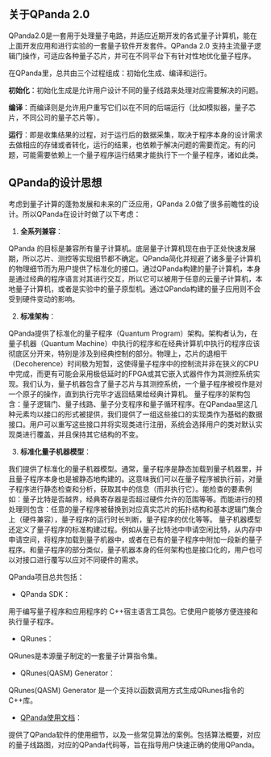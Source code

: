 
## 关于QPanda 2.0

QPanda2.0是一套用于处理量子电路，并适应近期开发的各式量子计算机，能在上面开发应用和进行实验的一套量子软件开发套件。QPanda 2.0 支持主流量子逻辑门操作，可适应各种量子芯片，并可在不同平台下有针对性地优化量子程序。

在QPanda里，总共由三个过程组成：初始化生成、编译和运行。

**初始化**：初始化生成是允许用户设计不同的量子线路来处理对应需要解决的问题。

**编译**：而编译则是允许用户重写它们以在不同的后端运行（比如模拟器，量子芯片，不同公司的量子芯片等）。

**运行**：即是收集结果的过程，对于运行后的数据采集，取决于程序本身的设计需求去做相应的存储或者转化，运行的结果，也依赖于解决问题的需要而定。有的问题，可能需要依赖上一个量子程序运行结果才能执行下一个量子程序，诸如此类。

## QPanda的设计思想

考虑到量子计算的蓬勃发展和未来的广泛应用，QPanda 2.0做了很多前瞻性的设计。所以QPanda在设计时做了以下考虑：

1. **全系列兼容**：

  QPanda 的目标是兼容所有量子计算机。底层量子计算机现在由于正处快速发展期，所以芯片、测控等实现细节都不确定。QPanda简化并规避了诸多量子计算机的物理细节而为用户提供了标准化的接口。通过QPanda构建的量子计算机，本身是通过经典的程序语言对其进行交互，所以它可以被用于任意的云量子计算机，本地量子计算机，或者是实验中的量子原型机。通过QPanda构建的量子应用则不会受到硬件变动的影响。


2. **标准架构**：

QPanda提供了标准化的量子程序（Quantum Program）架构。架构者认为，在量子机器（Quantum Machine）中执行的程序和在经典计算机中执行的程序应该彻底区分开来，特别是涉及到经典控制的部分。物理上，芯片的退相干（Decoherence）时间极为短暂，这使得量子程序中的控制流并非在狭义的CPU中完成，而更有可能会采用极低延时的FPGA或其它嵌入式器件作为其测控系统实现。我们认为，量子机器包含了量子芯片与其测控系统，一个量子程序被视作是对一个原子的操作，直到执行完毕才返回结果给经典计算机。
量子程序的架构包含：量子逻辑门、量子线路、量子分支程序和量子循环程序。在QPandaa里这几种元素均以接口的形式被提供，我们提供了一组这些接口的实现类作为基础的数据接口。用户可以重写这些接口并将实现类进行注册，系统会选择用户的类对默认实现类进行覆盖，并且保持其它结构的不变。

3. **标准化量子机器模型**：

我们提供了标准化的量子机器模型。通常，量子程序是静态加载到量子机器里，并且量子程序本身也是被静态地构建的。这意味我们可以在量子程序被执行前，对量子程序进行静态检查和分析，获取其中的信息（而非执行它）。能检查的要素例如：量子比特是否越界，经典寄存器是否超过硬件允许的范围等等。而能进行的预处理则包含：任意的量子程序被替换到对应真实芯片的拓扑结构和基本逻辑门集合上（硬件兼容），量子程序的运行时长判断，量子程序的优化等等。
量子机器模型还定义了量子程序的标准构建过程。例如从量子比特池中申请空闲比特，从内存中申请空间，将程序加载到量子机器中，或者在已有的量子程序中附加一段新的量子程序。和量子程序的部分类似，量子机器本身的任何架构也是接口化的，用户也可以对接口进行覆写以应对不同硬件的需求。

QPanda项目总共包括：

- QPanda SDK：

用于编写量子程序和应用程序的 C++宿主语言工具包。它使用户能够方便连接和执行量子程序。

- QRunes：

QRunes是本源量子制定的一套量子计算指令集。

- QRunes(QASM) Generator：

QRunes(QASM) Generator 是一个支持以函数调用方式生成QRunes指令的C++库。

- [QPanda使用文档](./QPanda-2.0.Documentation/README.md)：

提供了QPanda软件的使用细节，以及一些常见算法的案例。包括算法概要，对应的量子线路图，对应的QPanda代码等，旨在指导用户快速正确的使用QPanda。
